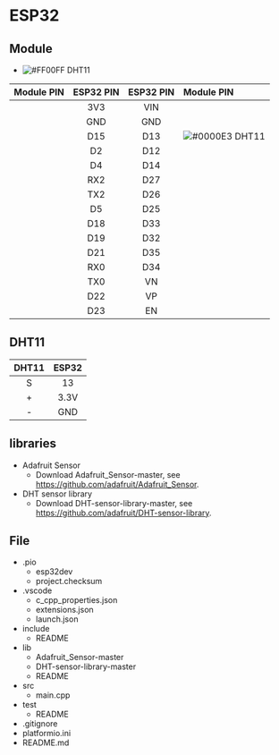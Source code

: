 # ESP32

## Module

* ![#FF00FF](https://via.placeholder.com/15/0000E3/000000?text=+) DHT11


|Module PIN                                                              |ESP32 PIN|ESP32 PIN|Module PIN                                                           |
| ----------------------------------------------------------------------:|:-------:|:-------:|:------------------------------------------------------------------- |
|                                                                        |3V3      |VIN      |                                                                     |
|                                                                        |GND      |GND      |                                                                     |
|                                                                        |D15      |D13      |![#0000E3](https://via.placeholder.com/15/0000E3/000000?text=+) DHT11|
|                                                                        |D2       |D12      |                                                                     |
|                                                                        |D4       |D14      |                                                                     |
|                                                                        |RX2      |D27      |                                                                     |
|                                                                        |TX2      |D26      |                                                                     |
|                                                                        |D5       |D25      |                                                                     |
|                                                                        |D18      |D33      |                                                                     |
|                                                                        |D19      |D32      |                                                                     |
|                                                                        |D21      |D35      |                                                                     |
|                                                                        |RX0      |D34      |                                                                     |
|                                                                        |TX0      |VN       |                                                                     |
|                                                                        |D22      |VP       |                                                                     |
|                                                                        |D23      |EN       |                                                                     |

## DHT11

|DHT11|ESP32|
|:---:|:---:|
|S    |13   |
|+    |3.3V |
|-    |GND  |

## libraries

* Adafruit Sensor
    * Download Adafruit_Sensor-master, see <https://github.com/adafruit/Adafruit_Sensor>.
* DHT sensor library
    * Download DHT-sensor-library-master, see <https://github.com/adafruit/DHT-sensor-library>.

## File

* .pio
    * esp32dev
    * project.checksum
* .vscode
    * c_cpp_properties.json
    * extensions.json
    * launch.json
* include
    * README
* lib
    * Adafruit_Sensor-master
    * DHT-sensor-library-master
    * README
* src
    * main.cpp
* test
    * README
* .gitignore
* platformio.ini
* README.md
